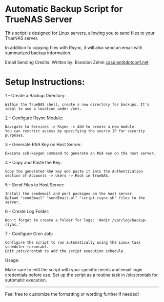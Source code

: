 # Automatic Backup Script for TrueNAS Server
This script is designed for Linux servers, allowing you to send files to your TrueNAS server.

In addition to copying files with Rsync, it will also send an email with summarized backup information.

Email Sending Credits: Written by: Brandon Zehm caspian@dotconf.net

# Setup Instructions:

1 - Create a Backup Directory:

    Within the TrueNAS shell, create a new directory for backups. It's ideal to use a location under /mnt.

2 - Configure Rsync Module:

    Navigate to Services -> Rsync -> Add to create a new module.
    You can restrict access by specifying the source IP for security purposes.

3 - Generate RSA Key on Host Server:

    Execute ssh-keygen command to generate an RSA key on the host server.

4 - Copy and Paste the Key:

    Copy the generated RSA key and paste it into the Authentication section of Accounts -> Users -> Root in TrueNAS.

5 - Send Files to Host Server:

    Install the sendemail and perl packages on the host server.
    Upload "sendEmail" "sendEmail.pl" "script-rsync.sh" files to the server.

6 - Create Log Folder:

    Don't forget to create a folder for logs: 'mkdir /var/log/backup-rsync.'

7 - Configure Cron Job:

    Configure the script to run automatically using the Linux task scheduler (crontab).
    Edit /etc/crontab to add the script execution schedule.

Usage:

Make sure to edit the script with your specific needs and email login credentials before use.
Set up the script as a routine task in /etc/crontab for automatic execution.



---------------------------------------------------------------------------------------------------------------------------------------------------------------------------------------------------------

Feel free to customize the formatting or wording further if needed!
